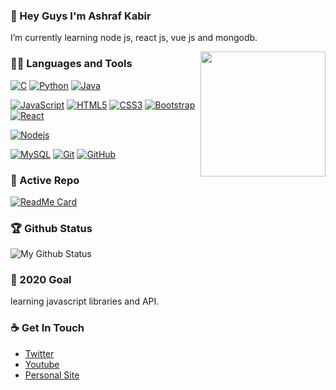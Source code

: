 ### 👋 Hey Guys I'm Ashraf Kabir
I’m currently learning node js, react js, vue js and mongodb.

<img align='right' src='https://user-images.githubusercontent.com/5713670/87202985-820dcb80-c2b6-11ea-9f56-7ec461c497c3.gif' width='200"'>

### 👨‍💻 Languages and Tools
[![C](https://img.shields.io/badge/-A8B9CC?style=flat&logo=c&logoColor=white&link=https://github.com/ashraf-kabir/)](https://github.com/ashraf-kabir/) 
[![Python](https://img.shields.io/badge/-Python-black?style=flat&logo=python&link=https://github.com/hritik5102)](https://github.com/ashraf-kabir/) 
[![Java](https://img.shields.io/badge/Java-orange?style=flat&logo=java&logoColor=white&link=https://github.com/hritik5102)](https://github.com/ashraf-kabir/) 

[![JavaScript](https://img.shields.io/badge/-JavaScript-black?style=flat&logo=javascript&link=https://github.com/hritik5102)](https://github.com/ashraf-kabir/) 
[![HTML5](https://img.shields.io/badge/-HTML5-E34F26?style=flat&logo=html5&logoColor=white&link=https://github.com/hritik5102)](https://github.com/ashraf-kabir/) 
[![CSS3](https://img.shields.io/badge/-CSS3-1572B6?style=flat&logo=css3&link=https://github.com/hritik5102)](https://github.com/ashraf-kabir/) 
[![Bootstrap](https://img.shields.io/badge/-Bootstrap-563D7C?style=flat&logo=bootstrap&link=https://github.com/hritik5102)](https://github.com/ashraf-kabir/) 
[![React](https://img.shields.io/badge/-React-black?style=flat&logo=react&link=https://github.com/hritik5102)](https://github.com/ashraf-kabir/) 

[![Nodejs](https://img.shields.io/badge/-Nodejs-black?style=flat&logo=Node.js&link=https://github.com/hritik5102)](https://github.com/ashraf-kabir/) 

[![MySQL](https://img.shields.io/badge/-MySQL-black?style=flat&logo=mysql&link=https://github.com/hritik5102)](https://github.com/ashraf-kabir/)
[![Git](https://img.shields.io/badge/-Git-black?style=flat&logo=git&link=https://github.com/hritik5102)](https://github.com/ashraf-kabir/) 
[![GitHub](https://img.shields.io/badge/-GitHub-181717?style=flat&logo=github&link=https://github.com/hritik5102)](https://github.com/ashraf-kabir/)


### 👀 Active Repo
[![ReadMe Card](https://github-readme-stats.vercel.app/api/pin/?username=ashraf-kabir&repo=mern-devconnector)](https://github.com/ashraf-kabir/mern-devconnector)


### 🏆 Github Status
![My Github Status](https://github-readme-stats.vercel.app/api?username=ashraf-kabir&show_icons=true&hide_border=true)


### 🔭 2020 Goal
learning javascript libraries and API.


### ☕ Get In Touch
- [Twitter](https://twitter.com/ashraf1Q95)
- [Youtube](https://www.youtube.com/channel/UCQ2-QI7IYSSX2tpOjmjBatw)
- [Personal Site](https://ashrafkabir.com)

